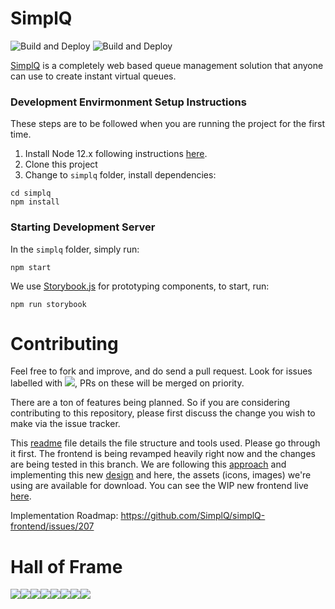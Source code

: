 # SimplQ

![Build and Deploy](https://img.shields.io/github/issues/SimplQ/simplQ-frontend)
![Build and Deploy](https://img.shields.io/github/license/SimplQ/simplQ-frontend)

[SimplQ](https://simplq.me) is a completely web based queue management solution that anyone can use to create instant virtual queues.

### Development Envirmonment Setup Instructions

These steps are to be followed when you are running the project for the first time.

1. Install Node 12.x following instructions [here](https://github.com/nodesource/distributions/blob/master/README.md#debinstall).
2. Clone this project
3. Change to `simplq` folder, install dependencies:

```
cd simplq
npm install
```

### Starting Development Server

In the `simplq` folder, simply run:

```
npm start
```

We use [Storybook.js](https://storybook.js.org/) for prototyping components, to start, run:

```
npm run storybook
```

# Contributing

Feel free to fork and improve, and do send a pull request. Look for issues labelled with ![](https://img.shields.io/github/labels/SimplQ/simplQ-frontend/You%20Can%20Do%20This), PRs on these will be merged on priority.

There are a ton of features being planned. So if you are considering contributing to this repository, please first discuss the change you wish to make via the issue tracker.

This [readme](/simplq/readme.md) file details the file structure and tools used. Please go through it first. The frontend is being revamped heavily right now and the changes are being tested in this branch. We are following this [approach](https://github.com/SimplQ/simplQ-frontend/blob/new-frontend/simplq/readme.md) and implementing this new [design](https://xd.adobe.com/view/ad1db074-03bf-45b1-537b-98d9d524ec82-db2c/grid) and here, the assets (icons, images) we're using are available for download. You can see the WIP new frontend live [here](https://new.simplq.me/).

Implementation Roadmap: https://github.com/SimplQ/simplQ-frontend/issues/207

# Hall of Frame

[![](https://sourcerer.io/fame/daltonfury42/SimplQ/simplQ-frontend/images/0)](https://sourcerer.io/fame/daltonfury42/SimplQ/simplQ-frontend/links/0)[![](https://sourcerer.io/fame/daltonfury42/SimplQ/simplQ-frontend/images/1)](https://sourcerer.io/fame/daltonfury42/SimplQ/simplQ-frontend/links/1)[![](https://sourcerer.io/fame/daltonfury42/SimplQ/simplQ-frontend/images/2)](https://sourcerer.io/fame/daltonfury42/SimplQ/simplQ-frontend/links/2)[![](https://sourcerer.io/fame/daltonfury42/SimplQ/simplQ-frontend/images/3)](https://sourcerer.io/fame/daltonfury42/SimplQ/simplQ-frontend/links/3)[![](https://sourcerer.io/fame/daltonfury42/SimplQ/simplQ-frontend/images/4)](https://sourcerer.io/fame/daltonfury42/SimplQ/simplQ-frontend/links/4)[![](https://sourcerer.io/fame/daltonfury42/SimplQ/simplQ-frontend/images/5)](https://sourcerer.io/fame/daltonfury42/SimplQ/simplQ-frontend/links/5)[![](https://sourcerer.io/fame/daltonfury42/SimplQ/simplQ-frontend/images/6)](https://sourcerer.io/fame/daltonfury42/SimplQ/simplQ-frontend/links/6)[![](https://sourcerer.io/fame/daltonfury42/SimplQ/simplQ-frontend/images/7)](https://sourcerer.io/fame/daltonfury42/SimplQ/simplQ-frontend/links/7)

